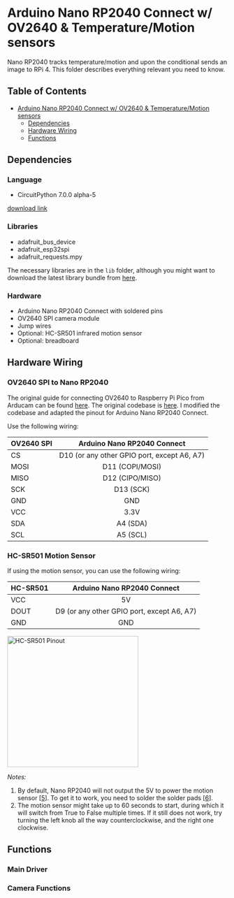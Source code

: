 # Arduino Nano RP2040 Connect w/ OV2640 & Temperature/Motion sensors

Nano RP2040 tracks temperature/motion and upon the conditional sends an image to RPi 4. This folder describes everything relevant you need to know. 

## Table of Contents

   * [Arduino Nano RP2040 Connect w/ OV2640 & Temperature/Motion sensors](#human-binary-classification-suite)
      * [Dependencies](#dependencies)
      * [Hardware Wiring](#hardware-wiring)
      * [Functions](#functions)

## Dependencies

### Language
* CircuitPython 7.0.0 alpha-5 

[download link][4]
### Libraries
* adafruit_bus_device
* adafruit_esp32spi
* adafruit_requests.mpy

The necessary libraries are in the `lib` folder, although you might want to download the latest library bundle from [here][1].

### Hardware
* Arduino Nano RP2040 Connect with soldered pins
* OV2640 SPI camera module
* Jump wires
* Optional: HC-SR501 infrared motion sensor
* Optional: breadboard

## Hardware Wiring

### OV2640 SPI to Nano RP2040

The original guide for connecting OV2640 to Raspberry Pi Pico from Arducam can be found [here][2]. The original codebase is [here][3]. I modified the codebase and adapted the pinout for Arduino Nano RP2040 Connect. 

Use the following wiring: 

| OV2640 SPI    |  Arduino Nano RP2040 Connect|
| ------------- |:-------------:|
| CS            | D10 (or any other GPIO port, except A6, A7) |
| MOSI          | D11 (COPI/MOSI)     |
| MISO          | D12 (CIPO/MISO)     |
| SCK           | D13 (SCK) |
| GND           | GND      |
| VCC           | 3.3V     |
| SDA           | A4 (SDA) |
| SCL           | A5 (SCL)     |

### HC-SR501 Motion Sensor

If using the motion sensor, you can use the following wiring:

| HC-SR501    |  Arduino Nano RP2040 Connect|
| ------------- |:-------------:|
| VCC           | 5V |
| DOUT            | D9 (or any other GPIO port, except A6, A7)   |
| GND            | GND |

<img src="https://diyusthad.com/wp-content/uploads/2020/10/PIR-Motion-Sensor-Pinout-LQ.jpg" alt="HC-SR501 Pinout" width=300/>

*Notes:*

1. By default, Nano RP2040 will not output the 5V to power the motion sensor [[5]]. To get it to work, you need to solder the solder pads [[6]].
2. The motion sensor might take up to 60 seconds to start, during which it will switch from True to False multiple times. If it still does not work, try turning the left knob all the way counterclockwise, and the right one clockwise.

## Functions

### Main Driver

### Camera Functions

[1]: https://circuitpython.org/libraries
[2]: https://www.arducam.com/docs/pico/arducam-camera-module-for-raspberry-pi-pico/spi-camera-for-raspberry-pi-pico/
[3]: https://github.com/ArduCAM/PICO_SPI_CAM/tree/master/Python
[4]: https://circuitpython.org/board/arduino_nano_rp2040_connect/
[5]: https://forum.arduino.cc/t/5v-pin-on-nano-rp2040-connect-not-working/866247
[6]: https://support.arduino.cc/hc/en-us/articles/360014779679-Why-doesn-t-the-5V-pin-work-in-the-Arduino-Nano-33-BLE-boards-
